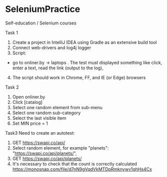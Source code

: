 # SeleniumPractice
Self-education / Selenium courses

Task 1
1. Create a project in IntelliJ IDEA using Gradle as an extensive build tool 
2. Connect web-drivers and log4j logger
3. Script:
 - go to onliner.by -> laptops .
 The test must displayed something like click, enter a text, read the link (output to the log),
 4. The script should work in Chrome, FF, and IE (or Edge) browsers

Task 2
1. Open onliner.by
2. Click [catalog]
3. Select one random element from sub-menu
4. Select one random sub-category
5. Select the last visible item
6. Set MIN price = 1

Task3
Need to create an autotest:
1. GET https://swapi.co/api/
2. Select random element, for example "planets": "https://swapi.co/api/planets/",
3. GET https://swapi.co/api/planets/
4. It's necessary to check that the count is correctly calculated
https://monosnap.com/file/d7nN9gVqdVkMTDpRmknywv1qhHs4Cx
